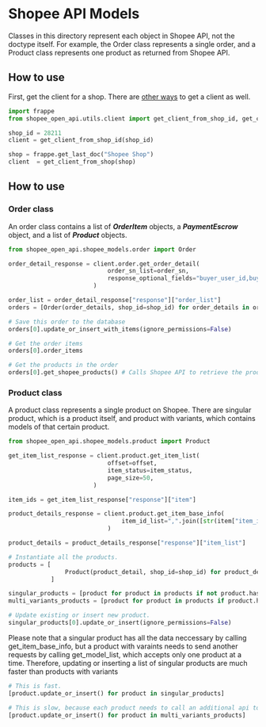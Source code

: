 # Shopee API Models

Classes in this directory represent each object in Shopee API, not the doctype itself. For example, the Order class represents a single order, and a Product class represents one product as returned from Shopee API.

## How to use

First, get the client for a shop. There are [other ways](https://git.arterypartner.com/artery/ap-application/shopee_open_api/-/blob/develop/shopee_open_api/utils/client.py) to get a client as well.

```python
import frappe
from shopee_open_api.utils.client import get_client_from_shop_id, get_client_from_shop

shop_id = 28211
client = get_client_from_shop_id(shop_id)

shop = frappe.get_last_doc("Shopee Shop")
client  = get_client_from_shop(shop)
```

## How to use

### Order class

An order class contains a list of _**OrderItem**_ objects, a _**PaymentEscrow**_ object, and a list of _**Product**_ objects.

```python
from shopee_open_api.shopee_models.order import Order

order_detail_response = client.order.get_order_detail(
                            order_sn_list=order_sn,
                            response_optional_fields="buyer_user_id,buyer_username,estimated_shipping_fee,recipient_address,actual_shipping_fee,goods_to_declare,note,note_update_time,item_list,pay_time,dropshipper,credit_card_number,dropshipper_phone,split_up,buyer_cancel_reason,cancel_by,cancel_reason,actual_shipping_fee_confirmed,buyer_cpf_id,fulfillment_flag,pickup_done_time,package_list,shipping_carrier,payment_method,total_amount,buyer_username,invoice_data,checkout_shipping_carrier,reverse_shipping_fee",
                        )

order_list = order_detail_response["response"]["order_list"]
orders = [Order(order_details, shop_id=shop_id) for order_details in order_list]

# Save this order to the database
orders[0].update_or_insert_with_items(ignore_permissions=False)

# Get the order items
orders[0].order_items

# Get the products in the order
orders[0].get_shopee_products() # Calls Shopee API to retrieve the products' data

```

### Product class

A product class represents a single product on Shopee. There are singular product, which is a product itself, and product with variants, which contains models of that certain product.

```python
from shopee_open_api.shopee_models.product import Product

get_item_list_response = client.product.get_item_list(
                            offset=offset,
                            item_status=item_status,
                            page_size=50,
                        )

item_ids = get_item_list_response["response"]["item"]

product_details_response = client.product.get_item_base_info(
                                item_id_list=",".join([str(item["item_id"]) for item in item_ids])
                            )

product_details = product_details_response["response"]["item_list"]

# Instantiate all the products.
products = [
                Product(product_detail, shop_id=shop_id) for product_detail in product_details
            ]

singular_products = [product for product in products if not product.has_model]
multi_variants_products = [product for product in products if product.has_model]

# Update existing or insert new product.
singular_products[0].update_or_insert(ignore_permissions=False)
```

Please note that a singular product has all the data neccessary by calling get_item_base_info, but a product with varaints needs to send another requests by calling get_model_list, which accepts only one product at a time. Therefore, updating or inserting a list of singular products are much faster than products with variants

```python
# This is fast.
[product.update_or_insert() for product in singular_products]

# This is slow, because each product needs to call an additional api to retrieve model details.
[product.update_or_insert() for product in multi_variants_products]
```
